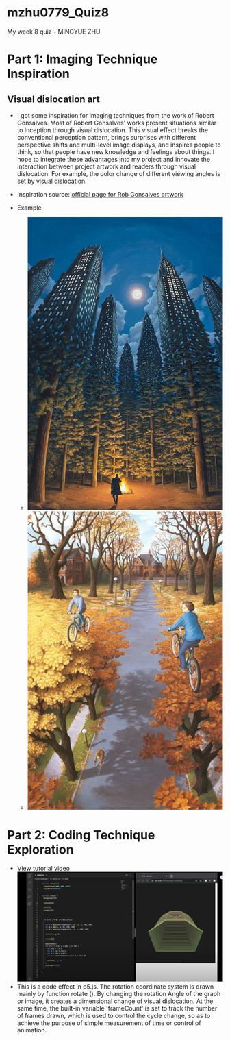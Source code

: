 # mzhu0779_Quiz8
My week 8 quiz - MINGYUE ZHU
# Part 1: Imaging Technique Inspiration
## Visual dislocation art
* I got some inspiration for imaging techniques from the work of Robert Gonsalves. Most of Robert Gonsalves' works present situations similar to Inception through visual dislocation. This visual effect breaks the conventional perception pattern, brings surprises with different perspective shifts and multi-level image displays, and inspires people to think, so that people have new knowledge and feelings about things. I hope to integrate these advantages into my project and innovate the interaction between project artwork and readers through visual dislocation. For example, the color change of different viewing angles is set by visual dislocation.

* Inspiration source:
[official page for Rob Gonsalves artwork](https://www.facebook.com/RobGonsalves.Official)

* Example
  * ![Image 1](<readmeImages/Image 1.jpg>)
  * ![Image 2](<readmeImages/Image 2.jpg>)

# Part 2: Coding Technique Exploration
* [View tutorial video](https://www.youtube.com/watch?v=vmhRlDyPHMQ&list=PLwUlLzAS3RYow0T9ZXB0IomwB-DyBRTfm/video)
![video](<readmeImages/video.png>)
* This is a code effect in p5.js. The rotation coordinate system is drawn mainly by function rotate (). By changing the rotation Angle of the graph or image, it creates a dimensional change of visual dislocation. At the same time, the built-in variable 'frameCount' is set to track the number of frames drawn, which is used to control the cycle change, so as to achieve the purpose of simple measurement of time or control of animation.